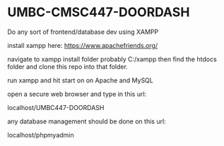 # UMBC-CMSC447-DOORDASH
Do any sort of frontend/database dev using XAMPP


install xampp here: https://www.apachefriends.org/


navigate to xampp install folder probably C:/xampp then
find the htdocs folder and clone this repo into that
folder.


run xampp and hit start on on Apache and MySQL


open a secure web browser and type in this url:

localhost/UMBC447-DOORDASH

any database management should be done on this url:

localhost/phpmyadmin
